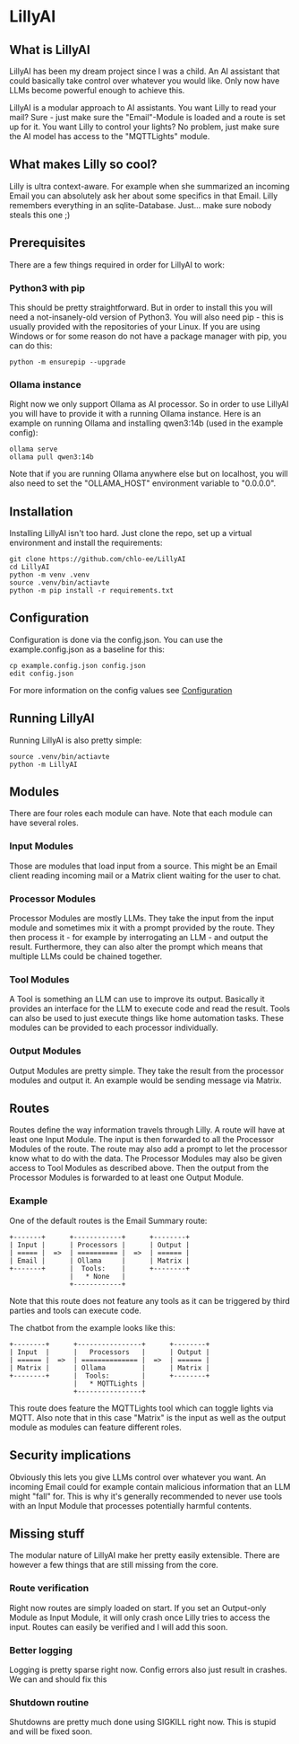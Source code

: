 # LillyAI

## What is LillyAI

LillyAI has been my dream project since I was a child.
An AI assistant that could basically take control over whatever you would like.
Only now have LLMs become powerful enough to achieve this.

LillyAI is a modular approach to AI assistants. You want Lilly to read your mail?
Sure - just make sure the "Email"-Module is loaded and a route is set up for it.
You want Lilly to control your lights?
No problem, just make sure the AI model has access to the "MQTTLights" module.

## What makes Lilly so cool?

Lilly is ultra context-aware.
For example when she summarized an incoming Email you can absolutely ask her about some specifics in that Email.
Lilly remembers everything in an sqlite-Database. Just... make sure nobody steals this one ;)

## Prerequisites

There are a few things required in order for LillyAI to work:

### Python3 with pip

This should be pretty straightforward. But in order to install this you will need a not-insanely-old version of Python3. 
You will also need pip - this is usually provided with the repositories of your Linux.
If you are using Windows or for some reason do not have a package manager with pip, you can do this:

```commandline
python -m ensurepip --upgrade
```

### Ollama instance

Right now we only support Ollama as AI processor.
So in order to use LillyAI you will have to provide it with a running Ollama instance.
Here is an example on running Ollama and installing qwen3:14b (used in the example config):

```commandline
ollama serve
ollama pull qwen3:14b
```

Note that if you are running Ollama anywhere else but on localhost, you will also need to set the "OLLAMA_HOST" environment variable to "0.0.0.0".

## Installation

Installing LillyAI isn't too hard. Just clone the repo, set up a virtual environment and install the requirements:

```commandline
git clone https://github.com/chlo-ee/LillyAI
cd LillyAI
python -m venv .venv
source .venv/bin/actiavte
python -m pip install -r requirements.txt
```

## Configuration

Configuration is done via the config.json. You can use the example.config.json as a baseline for this:

```commandline
cp example.config.json config.json
edit config.json
```

For more information on the config values see [Configuration](./CONFIG.md)

## Running LillyAI

Running LillyAI is also pretty simple:

```commandline
source .venv/bin/actiavte
python -m LillyAI 
```

## Modules

There are four roles each module can have. Note that each module can have several roles.

### Input Modules

Those are modules that load input from a source.
This might be an Email client reading incoming mail or a Matrix client waiting for the user to chat.

### Processor Modules

Processor Modules are mostly LLMs.
They take the input from the input module and sometimes mix it with a prompt provided by the route.
They then process it - for example by interrogating an LLM - and output the result.
Furthermore, they can also alter the prompt which means that multiple LLMs could be chained together.

### Tool Modules

A Tool is something an LLM can use to improve its output.
Basically it provides an interface for the LLM to execute code and read the result.
Tools can also be used to just execute things like home automation tasks.
These modules can be provided to each processor individually.

### Output Modules

Output Modules are pretty simple.
They take the result from the processor modules and output it.
An example would be sending message via Matrix.

## Routes

Routes define the way information travels through Lilly.
A route will have at least one Input Module.
The input is then forwarded to all the Processor Modules of the route.
The route may also add a prompt to let the processor know what to do with the data.
The Processor Modules may also be given access to Tool Modules as described above.
Then the output from the Processor Modules is forwarded to at least one Output Module.

### Example

One of the default routes is the Email Summary route:

```
+-------+      +------------+      +--------+
| Input |      | Processors |      | Output |
| ===== |  =>  | ========== |  =>  | ====== |
| Email |      | Ollama     |      | Matrix |
+-------+      |  Tools:    |      +--------+
               |   * None   |
               +------------+
```

Note that this route does not feature any tools as it can be triggered by third parties and tools can execute code.

The chatbot from the example looks like this:

```
+--------+      +----------------+      +--------+
| Input  |      |   Processors   |      | Output |
| ====== |  =>  | ============== |  =>  | ====== |
| Matrix |      | Ollama         |      | Matrix |
+--------+      |  Tools:        |      +--------+
                |   * MQTTLights |
                +----------------+
```

This route does feature the MQTTLights tool which can toggle lights via MQTT.
Also note that in this case "Matrix" is the input as well as the output module as modules can feature different roles.

## Security implications

Obviously this lets you give LLMs control over whatever you want.
An incoming Email could for example contain malicious information that an LLM might "fall" for.
This is why it's generally recommended to never use tools with an Input Module that processes potentially harmful contents.

## Missing stuff

The modular nature of LillyAI make her pretty easily extensible.
There are however a few things that are still missing from the core.

### Route verification

Right now routes are simply loaded on start.
If you set an Output-only Module as Input Module, it will only crash once Lilly tries to access the input.
Routes can easily be verified and I will add this soon.

### Better logging

Logging is pretty sparse right now. Config errors also just result in crashes. We can and should fix this

### Shutdown routine

Shutdowns are pretty much done using SIGKILL right now. This is stupid and will be fixed soon.
